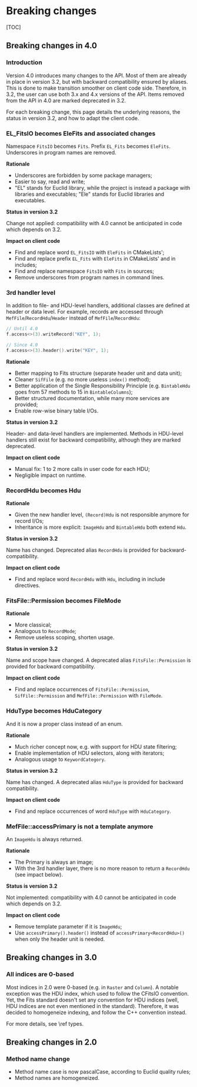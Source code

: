 # Breaking changes

[TOC]

## Breaking changes in 4.0

### Introduction

Version 4.0 introduces many changes to the API.
Most of them are already in place in version 3.2, but with backward compatibility ensured by aliases.
This is done to make transition smoother on client code side.
Therefore, in 3.2, the user can use both 3.x and 4.x versions of the API.
Items removed from the API in 4.0 are marked deprecated in 3.2.

For each breaking change, this page details the underlying reasons,
the status in version 3.2,
and how to adapt the client code.

### EL_FitsIO becomes EleFits and associated changes

Namespace `FitsIO` becomes `Fits`.
Prefix `EL_Fits` becomes `EleFits`.
Underscores in program names are removed.

**Rationale**

* Underscores are forbidden by some package managers;
* Easier to say, read and write;
* "EL" stands for Euclid library, while the project is instead a package with libraries and executables;
"Ele" stands for Euclid libraries and executables.

**Status in version 3.2**

Change not applied:
compatibility with 4.0 cannot be anticipated in code which depends on 3.2.

**Impact on client code**

* Find and replace word `EL_FitsIO` with `EleFits` in CMakeLists';
* Find and replace prefix `EL_Fits` with `EleFits` in CMakeLists' and in includes;
* Find and replace namespace `FitsIO` with `Fits` in sources;
* Remove underscores from program names in command lines.

### 3rd handler level

In addition to file- and HDU-level handlers, additional classes are defined at header or data level.
For example, records are accessed through `MefFile`/`RecordHdu`/`Header` instead of `MefFile`/`RecordHdu`:

```cpp
// Until 4.0
f.access<>(3).writeRecord("KEY", 1);

// Since 4.0
f.access<>(3).header().write("KEY", 1);
```

**Rationale**

* Better mapping to Fits structure (separate header unit and data unit);
* Cleaner `SifFile` (e.g. no more useless `index()` method);
* Better application of the Single Responsibility Principle
(e.g. `BintableHdu` goes from 57 methods to 15 in `BintableColumns`);
* Better structured documentation, while many more services are provided;
* Enable row-wise binary table I/Os.

**Status in version 3.2**

Header- and data-level handlers are implemented.
Methods in HDU-level handlers still exist for backward compatibility, although they are marked deprecated.

**Impact on client code**

* Manual fix: 1 to 2 more calls in user code for each HDU;
* Negligible impact on runtime.

### RecordHdu becomes Hdu

**Rationale**

* Given the new handler level, `(Record)Hdu` is not responsible anymore for record I/Os;
* Inheritance is more explicit: `ImageHdu` and `BintableHdu` both extend `Hdu`.

**Status in version 3.2**

Name has changed.
Deprecated alias `RecordHdu` is provided for backward-compatibility.

**Impact on client code**

* Find and replace word `RecordHdu` with `Hdu`, including in include directives.

### FitsFile::Permission becomes FileMode

**Rationale**

* More classical;
* Analogous to `RecordMode`;
* Remove useless scoping, shorten usage.

**Status in version 3.2**

Name and scope have changed.
A deprecated alias `FitsFile::Permission` is provided for backward compatibility.

**Impact on client code**

* Find and replace occurrences of `FitsFile::Permission`, `SifFile::Permission` and `MefFile::Permission` with `FileMode`.

### HduType becomes HduCategory

And it is now a proper class instead of an enum.

**Rationale**

* Much richer concept now, e.g. with support for HDU state filtering;
* Enable implementation of HDU selectors, along with iterators;
* Analogous usage to `KeywordCategory`.

**Status in version 3.2**

Name has changed.
A deprecated alias `HduType` is provided for backward compatibility.

**Impact on client code**

* Find and replace occurrences of word `HduType` with `HduCategory`.

### MefFile::accessPrimary is not a template anymore

An `ImageHdu` is always returned.

**Rationale**

* The Primary is always an image;
* With the 3rd handler layer, there is no more reason to return a `RecordHdu` (see impact below).

**Status is version 3.2**

Not implemented:
compatibility with 4.0 cannot be anticipated in code which depends on 3.2.

**Impact on client code**

* Remove template parameter if it is `ImageHdu`;
* Use `accessPrimary().header()` instead of `accessPrimary<RecordHdu>()` when only the header unit is needed.


## Breaking changes in 3.0

### All indices are 0-based

Most indices in 2.0 were 0-based (e.g. in `Raster` and `Column`).
A notable exception was the HDU index, which used to follow the CFitsIO convention.
Yet, the Fits standard doesn't set any convention for HDU indices
(well, HDU indices are not even mentioned in the standard).
Therefore, it was decided to homogeneize indexing, and follow the C++ convention instead.

For more details, see \ref types.


## Breaking changes in 2.0

### Method name change

* Method name case is now pascalCase, according to Euclid quality rules;
* Method names are homogeneized.
